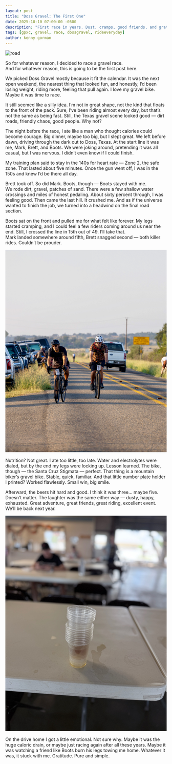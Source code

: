 ```yaml
---
layout: post
title: "Doss Gravel: The First One"
date: 2025-10-10 07:00:00 -0500
description: "First race in years. Dust, cramps, good friends, and gratitude."
tags: [gpxc, gravel, race, dossgravel, rideeveryday]
author: kenny gorman
---
```


![road](/assets/images/dos_gravel_road.jpg)

So for whatever reason, I decided to race a gravel race.  
And for whatever reason, this is going to be the first post here.

We picked Doss Gravel mostly because it fit the calendar. It was the next open weekend, the nearest thing that looked fun, and honestly, I’d been losing weight, riding more, feeling that pull again. I love my gravel bike. Maybe it was time to race.

It still seemed like a silly idea. I’m not in great shape, not the kind that floats to the front of the pack. Sure, I’ve been riding almost every day, but that’s not the same as being fast. Still, the Texas gravel scene looked good — dirt roads, friendly chaos, good people. Why not?

The night before the race, I ate like a man who thought calories could become courage. Big dinner, maybe too big, but I slept great. We left before dawn, driving through the dark out to Doss, Texas. At the start line it was me, Mark, Brett, and Boots. We were joking around, pretending it was all casual, but I was nervous. I didn’t even know if I could finish.  

My training plan said to stay in the 140s for heart rate — Zone 2, the safe zone. That lasted about five minutes. Once the gun went off, I was in the 150s and knew I’d be there all day.

Brett took off. So did Mark. Boots, though — Boots stayed with me.  
We rode dirt, gravel, patches of sand. There were a few shallow water crossings and miles of honest pedaling. About sixty percent through, I was feeling good. Then came the last hill. It crushed me. And as if the universe wanted to finish the job, we turned into a headwind on the final road section.

Boots sat on the front and pulled me for what felt like forever. My legs started cramping, and I could feel a few riders coming around us near the end. Still, I crossed the line in 15th out of 49. I’ll take that.  
Mark landed somewhere around fifth, Brett snagged second — both killer rides. Couldn’t be prouder.

![bikes](/assets/images/dos_gravel_kg_mark.jpg)

Nutrition? Not great. I ate too little, too late. Water and electrolytes were dialed, but by the end my legs were locking up. Lesson learned. The bike, though — the Santa Cruz Stigmata — perfect. That thing is a mountain biker’s gravel bike. Stable, quick, familiar. And that little number plate holder I printed? Worked flawlessly. Small win, big smile.

Afterward, the beers hit hard and good. I think it was three… maybe five. Doesn’t matter. The laughter was the same either way — dusty, happy, exhausted. Great adventure, great friends, great riding, excellent event. We’ll be back next year.

![beer](/assets/images/dos_gravel_beer.jpg)

On the drive home I got a little emotional. Not sure why. Maybe it was the huge caloric drain, or maybe just racing again after all these years. Maybe it was watching a friend like Boots burn his legs towing me home. Whatever it was, it stuck with me. Gratitude. Pure and simple.